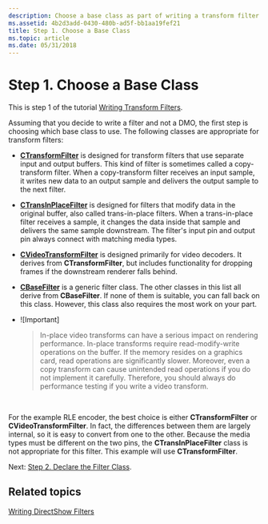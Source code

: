 ```yaml
---
description: Choose a base class as part of writing a transform filter. Learn which classes are appropriate for transform filters.
ms.assetid: 4b2d3add-0430-480b-ad5f-bb1aa19fef21
title: Step 1. Choose a Base Class
ms.topic: article
ms.date: 05/31/2018
---
```


# Step 1. Choose a Base Class

This is step 1 of the tutorial [Writing Transform Filters](writing-transform-filters.md).

Assuming that you decide to write a filter and not a DMO, the first step is choosing which base class to use. The following classes are appropriate for transform filters:

-   [**CTransformFilter**](ctransformfilter.md) is designed for transform filters that use separate input and output buffers. This kind of filter is sometimes called a copy-transform filter. When a copy-transform filter receives an input sample, it writes new data to an output sample and delivers the output sample to the next filter.
-   [**CTransInPlaceFilter**](ctransinplacefilter.md) is designed for filters that modify data in the original buffer, also called trans-in-place filters. When a trans-in-place filter receives a sample, it changes the data inside that sample and delivers the same sample downstream. The filter's input pin and output pin always connect with matching media types.
-   [**CVideoTransformFilter**](cvideotransformfilter.md) is designed primarily for video decoders. It derives from **CTransformFilter**, but includes functionality for dropping frames if the downstream renderer falls behind.
-   [**CBaseFilter**](cbasefilter.md) is a generic filter class. The other classes in this list all derive from **CBaseFilter**. If none of them is suitable, you can fall back on this class. However, this class also requires the most work on your part.
-   ![Important]  
    > In-place video transforms can have a serious impact on rendering performance. In-place transforms require read-modify-write operations on the buffer. If the memory resides on a graphics card, read operations are significantly slower. Moreover, even a copy transform can cause unintended read operations if you do not implement it carefully. Therefore, you should always do performance testing if you write a video transform.

     

For the example RLE encoder, the best choice is either **CTransformFilter** or **CVideoTransformFilter**. In fact, the differences between them are largely internal, so it is easy to convert from one to the other. Because the media types must be different on the two pins, the **CTransInPlaceFilter** class is not appropriate for this filter. This example will use **CTransformFilter**.

Next: [Step 2. Declare the Filter Class](step-2--declare-the-filter-class.md).

## Related topics

<dl> <dt>

[Writing DirectShow Filters](writing-directshow-filters.md)
</dt> </dl>

 

 



